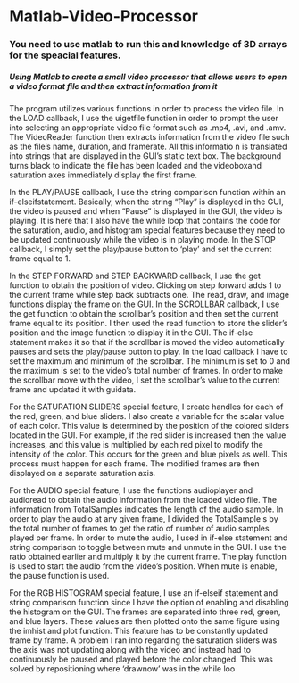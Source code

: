 # Matlab-Video-Processor
### You need to use matlab to run this and knowledge of 3D arrays for the speacial features. 
##### Using Matlab to create a small video processor that allows users to open a video format file and then extract information from it

The program utilizes various functions in order to process the video file.
In the LOAD callback, I use the uigetfile function in order to prompt the user into selecting an
appropriate video file format such as .mp4, .avi, and .amv. The VideoReader function then extracts
information from the video file such as the file’s name, duration, and framerate. All this informatio n is
translated into strings that are displayed in the GUI’s static text box. The background turns black to
indicate the file has been loaded and the videoboxand saturation axes immediately display the first
frame.

In the PLAY/PAUSE callback, I use the string comparison function within an if-elseifstatement.
Basically, when the string “Play” is displayed in the GUI, the video is paused and when “Pause” is
displayed in the GUI, the video is playing. It is here that I also have the while loop that contains the
code for the saturation, audio, and histogram special features because they need to be updated
continuously while the video is in playing mode.
In the STOP callback, I simply set the play/pause button to ‘play’ and set the current frame
equal to 1.

In the STEP FORWARD and STEP BACKWARD callback, I use the get function to obtain the
position of video. Clicking on step forward adds 1 to the current frame while step back subtracts one.
The read, draw, and image functions display the frame on the GUI.
In the SCROLLBAR callback, I use the get function to obtain the scrollbar’s position and then
set the current frame equal to its position. I then used the read function to store the slider’s position
and the image function to display it in the GUI. The if-else statement makes it so that if the scrollbar is
moved the video automatically pauses and sets the play/pause button to play. In the load callback I
have to set the maximum and minimum of the scrollbar. The minimum is set to 0 and the maximum is
set to the video’s total number of frames. In order to make the scrollbar move with the video, I set
the scrollbar’s value to the current frame and updated it with guidata.

For the SATURATION SLIDERS special feature, I create handles for each of the red, green, and
blue sliders. I also create a variable for the scalar value of each color. This value is determined by the
position of the colored sliders located in the GUI. For example, if the red slider is increased then the
value increases, and this value is multiplied by each red pixel to modify the intensity of the color. This
occurs for the green and blue pixels as well. This process must happen for each frame. The modified
frames are then displayed on a separate saturation axis.

For the AUDIO special feature, I use the functions audioplayer and audioread to obtain the
audio information from the loaded video file. The information from TotalSamples indicates the length of
the audio sample. In order to play the audio at any given frame, I divided the TotalSample s by the
total number of frames to get the ratio of number of audio samples played per frame. In order to mute
the audio, I used in if-else statement and string comparison to toggle between mute and unmute in
the GUI. I use the ratio obtained earlier and multiply it by the current frame. The play function is used
to start the audio from the video’s position. When mute is enable, the pause function is used.

For the RGB HISTOGRAM special feature, I use an if-elseif statement and string comparison
function since I have the option of enabling and disabling the histogram on the GUI. The frames are
separated into three red, green, and blue layers. These values are then plotted onto the same figure
using the imhist and plot function. This feature has to be constantly updated frame by frame.
A problem I ran into regarding the saturation sliders was the axis was not updating along with
the video and instead had to continuously be paused and played before the color changed. This was
solved by repositioning where ‘drawnow’ was in the while loo
